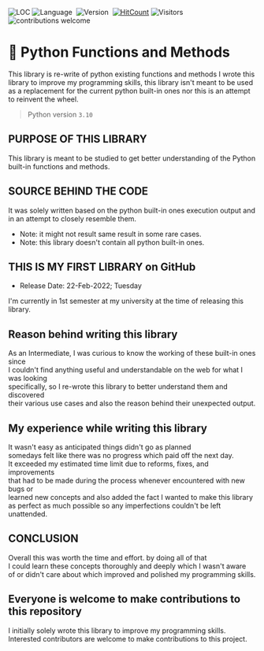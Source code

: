 <img src="https://sloc.xyz/github/Destroid1669/Python_functions_and_methods" alt="LOC"/></a>
![Language](https://img.shields.io/badge/language-Python-blue)&nbsp;
![Version](https://img.shields.io/badge/version-3.10-orange)&nbsp;
[![HitCount](http://hits.dwyl.com/Destroid1669/Python_functions_and_methods.svg)](http://hits.dwyl.com/Destroid1669/Python_functions_and_methods)
![Visitors](https://visitor-badge.laobi.icu/badge?page_id=Destroid1669.Python_functions_and_methods)
![contributions welcome](https://img.shields.io/badge/contributions-welcome-brightgreen.svg?style=flat)

# 🐍 Python Functions and Methods
This library is re-write of python existing functions and methods
I wrote this library to improve my programming skills, this library
isn't meant to be used as a replacement for the current python built-in
ones nor this is an attempt to reinvent the wheel.

> Python version `3.10`
## PURPOSE OF THIS LIBRARY
This library is meant to be studied to get better
understanding of the Python built-in functions and methods.

## SOURCE BEHIND THE CODE

It was solely written based on the python built-in ones
execution output and in an attempt to closely resemble them.

* Note: it might not result same result in some rare cases.
* Note: this library doesn't contain all python built-in ones.

## THIS IS MY FIRST LIBRARY on GitHub
* Release Date: 22-Feb-2022; Tuesday

I'm currently in 1st semester at my university at the time of releasing this library. </br>


## Reason behind writing this library
As an Intermediate, I was curious to know the working of these built-in ones since </br>
I couldn't find anything useful and understandable on the web for what I was looking </br>
specifically, so I re-wrote this library to better understand them and discovered </br>
their various use cases and also the reason behind their unexpected output. </br>

## My experience while writing this library
It wasn't easy as anticipated things didn't go as planned </br>
somedays felt like there was no progress which paid off the next day. </br>
It exceeded my estimated time limit due to reforms, fixes, and improvements </br>
that had to be made during the process whenever encountered with new bugs or </br>
learned new concepts and also added the fact I wanted to make this library </br>
as perfect as much possible so any imperfections couldn't be left unattended. </br>

## CONCLUSION
Overall this was worth the time and effort. by doing all of that </br>
I could learn these concepts thoroughly and deeply which I wasn't aware </br>
of or didn't care about which improved and polished my programming skills. </br>

## Everyone is welcome to make contributions to this repository
I initially solely wrote this library to improve my programming skills. </br>
Interested contributors are welcome to make contributions to this project.